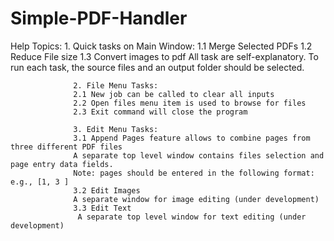 # Simple-PDF-Handler
Help Topics:
                  1. Quick tasks on Main Window:
                  1.1 Merge Selected PDFs
                  1.2 Reduce File size
                  1.3 Convert images to pdf
                  All task are self-explanatory. 
                  To run each task, the source files and an output folder should be selected.
                  
                  2. File Menu Tasks:
                  2.1 New job can be called to clear all inputs
                  2.2 Open files menu item is used to browse for files 
                  2.3 Exit command will close the program
                  
                  3. Edit Menu Tasks:
                  3.1 Append Pages feature allows to combine pages from three different PDF files
                  A separate top level window contains files selection and page entry data fields.
                  Note: pages should be entered in the following format: e.g., [1, 3 ]
                  3.2 Edit Images
                  A separate window for image editing (under development)
                  3.3 Edit Text
                   A separate top level window for text editing (under development)
